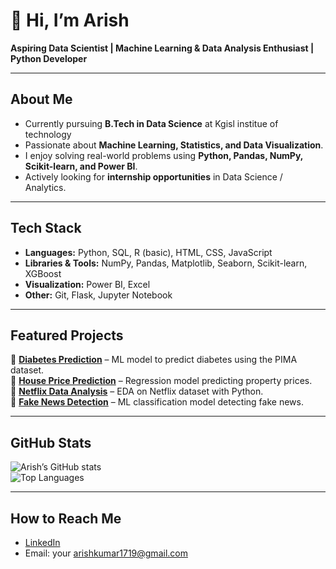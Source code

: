# 👋 Hi, I’m Arish  

**Aspiring Data Scientist | Machine Learning & Data Analysis Enthusiast | Python Developer**  

---

##  About Me  
-  Currently pursuing **B.Tech in Data Science** at Kgisl institue of technology 
-  Passionate about **Machine Learning, Statistics, and Data Visualization**.  
-  I enjoy solving real-world problems using **Python, Pandas, NumPy, Scikit-learn, and Power BI**.  
-  Actively looking for **internship opportunities** in Data Science / Analytics.  

---

##  Tech Stack  
- **Languages:** Python, SQL, R (basic), HTML, CSS, JavaScript  
- **Libraries & Tools:** NumPy, Pandas, Matplotlib, Seaborn, Scikit-learn, XGBoost  
- **Visualization:** Power BI, Excel  
- **Other:** Git, Flask, Jupyter Notebook  

---

##  Featured Projects  
🌟 [**Diabetes Prediction**](https://github.com/ARISH4651/Diabetes-Prediction) – ML model to predict diabetes using the PIMA dataset.  
🌟 [**House Price Prediction**](https://github.com/ARISH4651/House-price-prediction) – Regression model predicting property prices.  
🌟 [**Netflix Data Analysis**](https://github.com/ARISH4651/Netflix-Data-Analysis) – EDA on Netflix dataset with Python.  
🌟 [**Fake News Detection**](https://github.com/ARISH4651/Fake_news_prediction) – ML classification model detecting fake news.  

---

##  GitHub Stats  
![Arish’s GitHub stats](https://github-readme-stats.vercel.app/api?username=ARISH4651&show_icons=true&theme=radical)  
![Top Languages](https://github-readme-stats.vercel.app/api/top-langs/?username=ARISH4651&layout=compact&theme=radical)  

---

##  How to Reach Me  
-  [LinkedIn](linkedin.com/in/arish-k-02a876333) 
-  Email: your arishkumar1719@gmail.com
